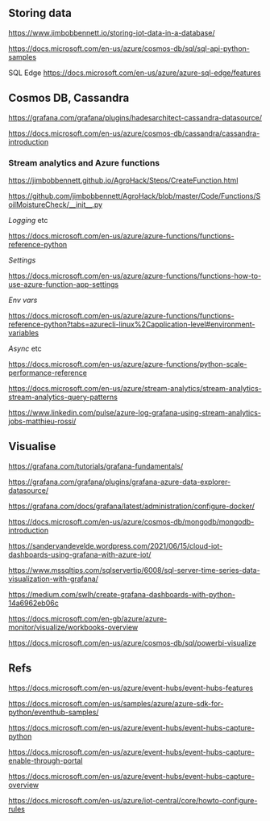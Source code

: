 
## Storing data

<https://www.jimbobbennett.io/storing-iot-data-in-a-database/>

<https://docs.microsoft.com/en-us/azure/cosmos-db/sql/sql-api-python-samples>

SQL Edge
<https://docs.microsoft.com/en-us/azure/azure-sql-edge/features>


## Cosmos DB, Cassandra

<https://grafana.com/grafana/plugins/hadesarchitect-cassandra-datasource/>

<https://docs.microsoft.com/en-us/azure/cosmos-db/cassandra/cassandra-introduction>

### Stream analytics and Azure functions

<https://jimbobbennett.github.io/AgroHack/Steps/CreateFunction.html>

<https://github.com/jimbobbennett/AgroHack/blob/master/Code/Functions/SoilMoistureCheck/__init__.py>

*Logging* etc

<https://docs.microsoft.com/en-us/azure/azure-functions/functions-reference-python>

*Settings*

<https://docs.microsoft.com/en-us/azure/azure-functions/functions-how-to-use-azure-function-app-settings>

*Env vars*

<https://docs.microsoft.com/en-us/azure/azure-functions/functions-reference-python?tabs=azurecli-linux%2Capplication-level#environment-variables>

*Async* etc

<https://docs.microsoft.com/en-us/azure/azure-functions/python-scale-performance-reference>

<https://docs.microsoft.com/en-us/azure/stream-analytics/stream-analytics-stream-analytics-query-patterns>

<https://www.linkedin.com/pulse/azure-log-grafana-using-stream-analytics-jobs-matthieu-rossi/>

## Visualise

<https://grafana.com/tutorials/grafana-fundamentals/>

<https://grafana.com/grafana/plugins/grafana-azure-data-explorer-datasource/>

<https://grafana.com/docs/grafana/latest/administration/configure-docker/>

<https://docs.microsoft.com/en-us/azure/cosmos-db/mongodb/mongodb-introduction>

<https://sandervandevelde.wordpress.com/2021/06/15/cloud-iot-dashboards-using-grafana-with-azure-iot/>

<https://www.mssqltips.com/sqlservertip/6008/sql-server-time-series-data-visualization-with-grafana/>

<https://medium.com/swlh/create-grafana-dashboards-with-python-14a6962eb06c>

<https://docs.microsoft.com/en-gb/azure/azure-monitor/visualize/workbooks-overview>

<https://docs.microsoft.com/en-us/azure/cosmos-db/sql/powerbi-visualize>

## Refs

<https://docs.microsoft.com/en-us/azure/event-hubs/event-hubs-features>

<https://docs.microsoft.com/en-us/samples/azure/azure-sdk-for-python/eventhub-samples/>

<https://docs.microsoft.com/en-us/azure/event-hubs/event-hubs-capture-python>

<https://docs.microsoft.com/en-us/azure/event-hubs/event-hubs-capture-enable-through-portal>

<https://docs.microsoft.com/en-us/azure/event-hubs/event-hubs-capture-overview>

<https://docs.microsoft.com/en-us/azure/iot-central/core/howto-configure-rules>
